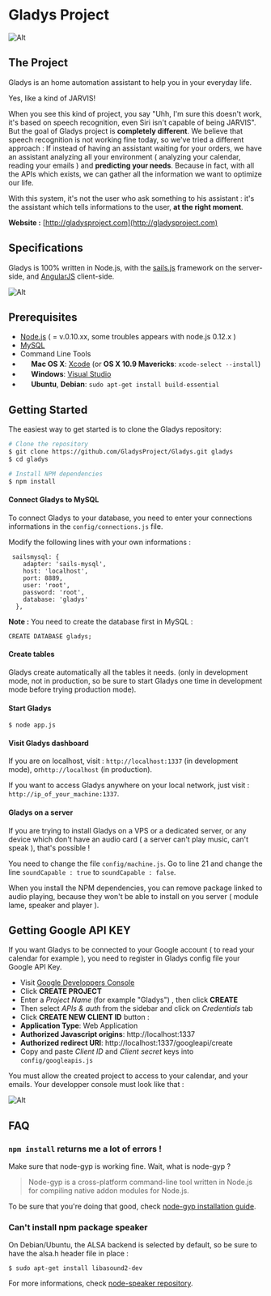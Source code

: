 Gladys Project
=======================


![Alt](http://gladysproject.com/assets/images/presentation/facebook_share_gladys.jpg)

The Project
-------------

Gladys is an home automation assistant to help you in your everyday life.

Yes, like a kind of JARVIS!

When you see this kind of project, you say "Uhh, I'm sure this doesn't work, it's based on speech recognition, even Siri isn't capable of being JARVIS". But the goal of Gladys project is **completely different**. We believe that speech recognition is not working fine today, so we've tried a different approach : If instead of having an assistant waiting for your orders, we have an assistant analyzing all your environment ( analyzing your calendar, reading your emails ) and **predicting your needs**. Because in fact, with all the APIs which exists, we can gather all the information we want to optimize our life.

With this system, it's not the user who ask something to his assistant : it's the assistant which tells informations to the user, **at the right moment**.

**Website :** [http://gladysproject.com](http://gladysproject.com)

Specifications
-------------

Gladys is 100% written in Node.js, with the [sails.js](http://sailsjs.org/) framework on the server-side, and [AngularJS](https://angularjs.org/) client-side.

![Alt](http://gladysproject.com/img/gladysschemalight.jpg)


Prerequisites
-------------

- [Node.js](http://nodejs.org) ( = v.0.10.xx, some troubles appears with node.js 0.12.x )
- [MySQL](http://www.mysql.com/)
- Command Line Tools
 - <img src="http://deluge-torrent.org/images/apple-logo.gif" height="17">&nbsp;**Mac OS X**: [Xcode](https://itunes.apple.com/us/app/xcode/id497799835?mt=12) (or **OS X 10.9 Mavericks**: `xcode-select --install`)
 - <img src="http://dc942d419843af05523b-ff74ae13537a01be6cfec5927837dcfe.r14.cf1.rackcdn.com/wp-content/uploads/windows-8-50x50.jpg" height="17">&nbsp;**Windows**: [Visual Studio](http://www.visualstudio.com/downloads/download-visual-studio-vs#d-express-windows-8)
 - <img src="https://lh5.googleusercontent.com/-2YS1ceHWyys/AAAAAAAAAAI/AAAAAAAAAAc/0LCb_tsTvmU/s46-c-k/photo.jpg" height="17">&nbsp;**Ubuntu**, **Debian**: `sudo apt-get install build-essential`



 
Getting Started
---------------

The easiest way to get started is to clone the Gladys repository:

```bash
# Clone the repository
$ git clone https://github.com/GladysProject/Gladys.git gladys
$ cd gladys

# Install NPM dependencies
$ npm install
```

#### Connect Gladys to MySQL

To connect Gladys to your database, you need to enter your connections informations in the `config/connections.js` file.

Modify the following lines with your own informations :

```
 sailsmysql: {
    adapter: 'sails-mysql',
    host: 'localhost', 
    port: 8889, 
    user: 'root', 
    password: 'root',
    database: 'gladys'
  },
```

**Note :** You need to create the database first in MySQL :

`CREATE DATABASE gladys;`

#### Create tables

Gladys create automatically all the tables it needs. (only in development mode, not in production, so be sure to start Gladys one time in development mode before trying production mode).

#### Start Gladys 

```
$ node app.js
```

#### Visit Gladys dashboard

If you are on localhost, visit : `http://localhost:1337` (in development mode), or`http://localhost` (in production).

If you want to access Gladys anywhere on your local network, just visit : `http://ip_of_your_machine:1337`.

#### Gladys on a server

If you are trying to install Gladys on a VPS or a dedicated server, or any device which don't have an audio card ( a server can't play music, can't speak ), that's possible !

You need to change the file `config/machine.js`. 
Go to line 21 and change the line `soundCapable : true` to `soundCapable : false`.

When you install the NPM dependencies, you can remove package linked to audio playing, because they won't be able to install on you server ( module lame, speaker and player ).


Getting Google API KEY
------------------

If you want Gladys to be connected to your Google account ( to read your calendar for example ), you need to register in Gladys config file your Google API Key.

- Visit [Google Developpers Console](https://console.developers.google.com/project)
- Click **CREATE PROJECT**
- Enter a *Project Name* (for example "Gladys") , then click **CREATE**
- Then select *APIs & auth* from the sidebar and click on *Credentials* tab
- Click **CREATE NEW CLIENT ID** button :
 - **Application Type**: Web Application
 - **Authorized Javascript origins**: http://localhost:1337
 - **Authorized redirect URI**: http://localhost:1337/googleapi/create
- Copy and paste *Client ID* and *Client secret* keys into `config/googleapis.js`

You must allow the created project to access to your calendar, and your emails. Your developper console must look like that :

![Alt](http://gladysproject.com/assets/images/presentation/api_authorization.png)

FAQ
-------------

### `npm install` returns me a lot of errors !

Make sure that node-gyp is working fine. Wait, what is node-gyp ?
>Node-gyp is a cross-platform command-line tool written in Node.js for compiling native addon modules for Node.js.

To be sure that you're doing that good, check [node-gyp installation guide](https://github.com/TooTallNate/node-gyp#installation).

### Can't install npm package speaker

On Debian/Ubuntu, the ALSA backend is selected by default, so be sure to have the alsa.h header file in place :

`$ sudo apt-get install libasound2-dev`

For more informations, check [node-speaker repository](https://github.com/TooTallNate/node-speaker).




